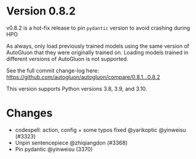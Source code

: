 # Version 0.8.2

v0.8.2 is a hot-fix release to pin `pydantic` version to avoid crashing during HPO

As always, only load previously trained models using the same version of AutoGluon that they were originally trained on. 
Loading models trained in different versions of AutoGluon is not supported.

See the full commit change-log here: https://github.com/autogluon/autogluon/compare/0.8.1...0.8.2

This version supports Python versions 3.8, 3.9, and 3.10.

# Changes

* codespell: action, config + some typos fixed @yarikoptic @yinweisu (#3323)
* Unpin sentencepiece @zhiqiangdon (#3368)
* Pin pydantic @yinweisu (3370)
